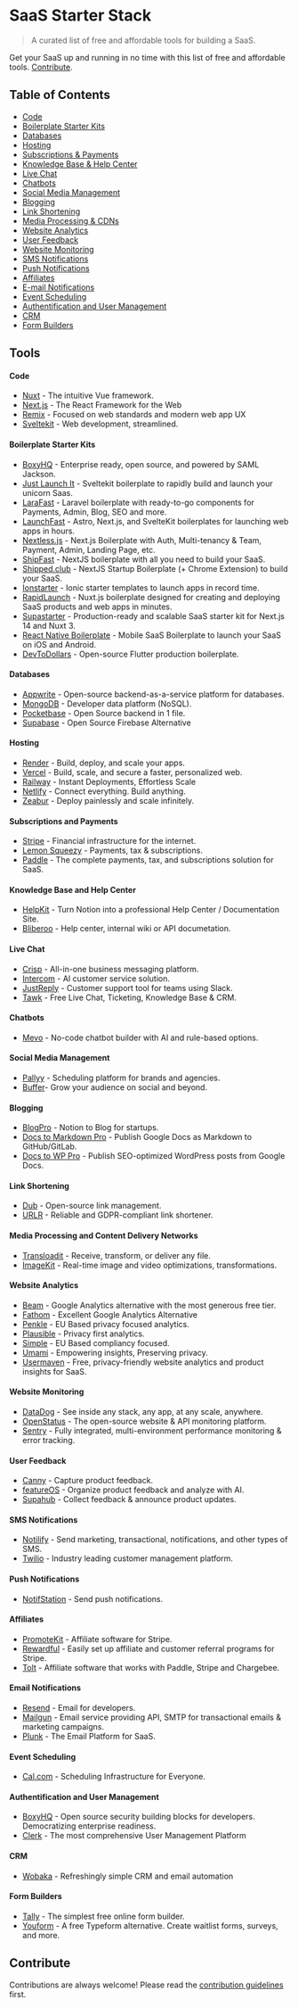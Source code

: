 # SaaS Starter Stack
> A curated list of free and affordable tools for building a SaaS.

Get your SaaS up and running in no time with this list of free and affordable tools. [Contribute](#contribute).

## Table of Contents
- [Code](#code)
- [Boilerplate Starter Kits](#boilerplate-starter-kits)
- [Databases](#databases)
- [Hosting](#hosting)
- [Subscriptions & Payments](#subscriptions-and-payments)
- [Knowledge Base & Help Center](#knowledge-base-and-help-center)
- [Live Chat](#live-chat)
- [Chatbots](#chatbots)
- [Social Media Management](#social-media-management)
- [Blogging](#blogging)
- [Link Shortening](#link-shortening)
- [Media Processing & CDNs](#media-processing-and-content-delivery-networks)
- [Website Analytics](#website-analytics)
- [User Feedback](#user-feedback)
- [Website Monitoring](#website-monitoring)
- [SMS Notifications](#sms-notifications)
- [Push Notifications](#push-notifications)
- [Affiliates](#affiliates)
- [E-mail Notifications](#email-notifications)
- [Event Scheduling](#event-scheduling)
- [Authentification and User Management](#authentification-and-user-management)
- [CRM](#crm)
- [Form Builders](#form-builders)

## Tools

#### Code
- [Nuxt](https://nuxt.com) - The intuitive Vue framework.
- [Next.js](https://nextjs.org) - The React Framework for the Web
- [Remix](https://remix.run) - Focused on web standards and modern web app UX
- [Sveltekit](https://kit.svelte.dev/) - Web development, streamlined.

#### Boilerplate Starter Kits
- [BoxyHQ](https://github.com/boxyhq/saas-starter-kit) - Enterprise ready, open source, and powered by SAML Jackson.
- [Just Launch It](https://www.justlaunch.it/) - Sveltekit boilerplate to rapidly build and launch your unicorn Saas.
- [LaraFast](https://larafast.com) - Laravel boilerplate with ready-to-go components for Payments, Admin, Blog, SEO and more.
- [LaunchFast](https://www.launchfa.st) - Astro, Next.js, and SvelteKit boilerplates for launching web apps in hours.
- [Nextless.js](https://nextlessjs.com) - Next.js Boilerplate with Auth, Multi-tenancy & Team, Payment, Admin, Landing Page, etc.
- [ShipFast](https://shipfa.st) - NextJS boilerplate with all you need to build your SaaS.
- [Shipped.club](https://shipped.club) - NextJS Startup Boilerplate (+ Chrome Extension) to build your SaaS.
- [Ionstarter](https://ionstarter.dev/) - Ionic starter templates to launch apps in record time.
- [RapidLaunch](https://rapidlaunch.it) - Nuxt.js boilerplate designed for creating and deploying SaaS products and web apps in minutes.
- [Supastarter](https://supastarter.dev) - Production-ready and scalable SaaS starter kit for Next.js 14 and Nuxt 3.
- [React Native Boilerplate](https://reactnativeboilerplate.com) - Mobile SaaS Boilerplate to launch your SaaS on iOS and Android.
- [DevToDollars](https://devtodollars.com) - Open-source Flutter production boilerplate.

#### Databases
- [Appwrite](https://appwrite.io) - Open-source backend-as-a-service platform for databases.
- [MongoDB](https://mongodb.com) - Developer data platform (NoSQL).
- [Pocketbase](https://pocketbase.io/) - Open Source backend in 1 file.
- [Supabase](https://supabase.com) - Open Source Firebase Alternative

#### Hosting
- [Render](https://render.com) - Build, deploy, and scale your apps.
- [Vercel](https://vercel.com) - Build, scale, and secure a faster, personalized web.
- [Railway](https://railway.app) - Instant Deployments, Effortless Scale
- [Netlify](https://netlify.com) - Connect everything. Build anything.
- [Zeabur](https://zeabur.com) - Deploy painlessly and scale infinitely.

#### Subscriptions and Payments
- [Stripe](https://stripe.com) - Financial infrastructure for the internet.
- [Lemon Squeezy](https://lemonsqueezy.com) - Payments, tax & subscriptions.
- [Paddle](https://www.paddle.com) - The complete payments, tax, and subscriptions solution for SaaS.

#### Knowledge Base and Help Center
- [HelpKit](https://www.helpkit.so) - Turn Notion into a professional Help Center / Documentation Site.
- [Bliberoo](https://bliberoo.com) - Help center, internal wiki or API documetation.

#### Live Chat
- [Crisp](https://crisp.im) - All-in-one business messaging platform.
- [Intercom](https://intercom.com) - AI customer service solution.
- [JustReply](https://justreply.ai) - Customer support tool for teams using Slack.
- [Tawk](https://tawk.to) - Free Live Chat, Ticketing, Knowledge Base & CRM.

#### Chatbots
- [Mevo](https://usemevo.com) - No-code chatbot builder with AI and rule-based options.

#### Social Media Management
- [Pallyy](https://pallyy.com) - Scheduling platform for brands and agencies.
- [Buffer](https://buffer.com)- Grow your audience on social and beyond.

#### Blogging
- [BlogPro](https://blogpro.so) - Notion to Blog for startups.
- [Docs to Markdown Pro](https://docstomarkdown.pro) - Publish Google Docs as Markdown to GitHub/GitLab.
- [Docs to WP Pro](https://docstowp.pro) - Publish SEO-optimized WordPress posts from Google Docs.

#### Link Shortening
- [Dub](https://dub.co) - Open-source link management.
- [URLR](https://urlr.me/en) - Reliable and GDPR-compliant link shortener.

#### Media Processing and Content Delivery Networks
- [Transloadit](https://transloadit.com) - Receive, transform, or deliver any file.
- [ImageKit](https://imagekit.io) - Real-time image and video optimizations, transformations.

#### Website Analytics
- [Beam](https://beamanalytics.io) - Google Analytics alternative with the most generous free tier.
- [Fathom](https://usefathom.com) - Excellent Google Analytics Alternative
- [Penkle](https://penkle.com) - EU Based privacy focused analytics.
- [Plausible](https://plausible.io) - Privacy first analytics.
- [Simple](https://www.simpleanalytics.com) - EU Based compliancy focused.
- [Umami](https://umami.is) - Empowering insights, Preserving privacy.
- [Usermaven](https://usermaven.com) - Free, privacy-friendly website analytics and product insights for SaaS.

#### Website Monitoring
- [DataDog](https://datadog.com) - See inside any stack, any app, at any scale, anywhere.
- [OpenStatus](https://www.openstatus.dev/) - The open-source website & API monitoring platform.
- [Sentry](https://sentry.io/) - Fully integrated, multi-environment performance monitoring & error tracking.

#### User Feedback
- [Canny](https://canny.io) - Capture product feedback.
- [featureOS](https://featureos.app) - Organize product feedback and analyze with AI.
- [Supahub](https://supahub.com) - Collect feedback & announce product updates.

#### SMS Notifications
- [Notilify](https://notilify.com) - Send marketing, transactional, notifications, and other types of SMS.
- [Twilio](https://www.twilio.com) - Industry leading customer management platform.

#### Push Notifications
- [NotifStation](https://notifstation.com) - Send push notifications.

#### Affiliates
- [PromoteKit](https://promotekit.com) - Affiliate software for Stripe.
- [Rewardful](https://rewardful.com) - Easily set up affiliate and customer referral programs for Stripe.
- [Tolt](https://tolt.io) - Affiliate software that works with Paddle, Stripe and Chargebee.

#### Email Notifications
- [Resend](https://resend.com) - Email for developers.
- [Mailgun](https://www.mailgun.com) - Email service providing API, SMTP for transactional emails & marketing campaigns.
- [Plunk](https://www.useplunk.com) - The Email Platform for SaaS.

#### Event Scheduling
- [Cal.com](https://cal.com) - Scheduling Infrastructure for Everyone.

#### Authentification and User Management
- [BoxyHQ](https://boxyhq.com) - Open source security building blocks for developers. Democratizing enterprise readiness.
- [Clerk](https://clerk.com) - The most comprehensive User Management Platform

#### CRM
- [Wobaka](https://wobaka.com) - Refreshingly simple CRM and email automation

#### Form Builders
- [Tally](https://tally.so) - The simplest free online form builder.
- [Youform](https://youform.io) - A free Typeform alternative. Create waitlist forms, surveys, and more.

## Contribute
Contributions are always welcome!
Please read the [contribution guidelines](contributing.md) first.
